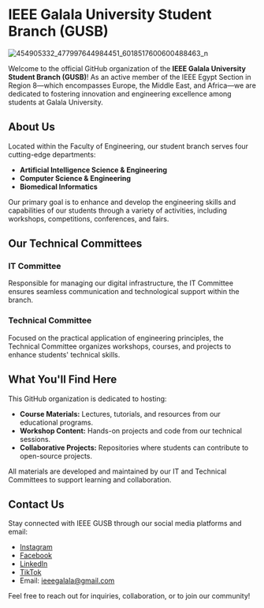 ﻿# IEEE Galala University Student Branch (GUSB)

![454905332_477997644984451_6018517600600488463_n](https://github.com/user-attachments/assets/09901d63-87d2-4f73-b8d3-67438307d3c0)

Welcome to the official GitHub organization of the **IEEE Galala University Student Branch (GUSB)**! As an active member of the IEEE Egypt Section in Region 8—which encompasses Europe, the Middle East, and Africa—we are dedicated to fostering innovation and engineering excellence among students at Galala University.

## **About Us**

Located within the Faculty of Engineering, our student branch serves four cutting-edge departments:

- **Artificial Intelligence Science & Engineering**
- **Computer Science & Engineering**
- **Biomedical Informatics**

Our primary goal is to enhance and develop the engineering skills and capabilities of our students through a variety of activities, including workshops, competitions, conferences, and fairs.

## **Our Technical Committees**

### **IT Committee**

Responsible for managing our digital infrastructure, the IT Committee ensures seamless communication and technological support within the branch.

### **Technical Committee**

Focused on the practical application of engineering principles, the Technical Committee organizes workshops, courses, and projects to enhance students' technical skills.

## **What You'll Find Here**

This GitHub organization is dedicated to hosting:

- **Course Materials:** Lectures, tutorials, and resources from our educational programs.
- **Workshop Content:** Hands-on projects and code from our technical sessions.
- **Collaborative Projects:** Repositories where students can contribute to open-source projects.

All materials are developed and maintained by our IT and Technical Committees to support learning and collaboration.

## **Contact Us**

Stay connected with IEEE GUSB through our social media platforms and email:

- [Instagram](https://www.instagram.com/ieeegusb_/profilecard/?igsh=aTY3N2xraTByenRh)
- [Facebook](https://www.facebook.com/share/SkeMfpveQeA9jWaG/)
- [LinkedIn](https://www.linkedin.com/company/ieee-galala-university/?viewAsMember=true)
- [TikTok](https://www.tiktok.com/@ieee.gusb?_t=8qxgwukDRmE&_r=1)
- Email: [ieeegalala@gmail.com](mailto:ieeegalala@gmail.com)

Feel free to reach out for inquiries, collaboration, or to join our community!

